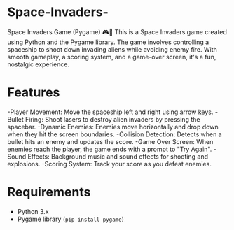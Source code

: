 # Space-Invaders-
Space Invaders Game (Pygame) 🎮👾 This is a Space Invaders game created using Python and the Pygame library. The game involves controlling a spaceship to shoot down invading aliens while avoiding enemy fire. With smooth gameplay, a scoring system, and a game-over screen, it's a fun, nostalgic experience.

# Features
-Player Movement: Move the spaceship left and right using arrow keys.
-Bullet Firing: Shoot lasers to destroy alien invaders by pressing the spacebar.
-Dynamic Enemies: Enemies move horizontally and drop down when they hit the screen boundaries.
-Collision Detection: Detects when a bullet hits an enemy and updates the score.
-Game Over Screen: When enemies reach the player, the game ends with a prompt to "Try Again".
-Sound Effects: Background music and sound effects for shooting and explosions.
-Scoring System: Track your score as you defeat enemies.

# Requirements
- Python 3.x
- Pygame library (`pip install pygame`)
